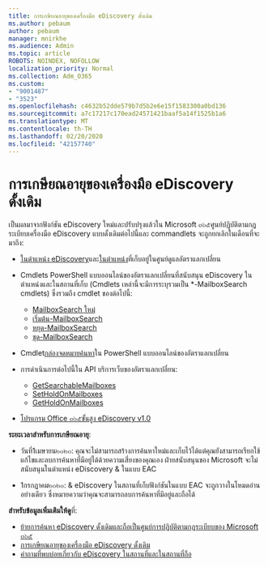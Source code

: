 ```yaml
---
title: การเกษียณอายุของเครื่องมือ eDiscovery ดั้งเดิม
ms.author: pebaum
author: pebaum
manager: mnirkhe
ms.audience: Admin
ms.topic: article
ROBOTS: NOINDEX, NOFOLLOW
localization_priority: Normal
ms.collection: Adm_O365
ms.custom:
- "9001487"
- "3523"
ms.openlocfilehash: c4632b52dde579b7d5b2e6e15f1583300a0bd136
ms.sourcegitcommit: a7c17217c170ead24571421baaf5a14f1525b1a6
ms.translationtype: MT
ms.contentlocale: th-TH
ms.lasthandoff: 02/20/2020
ms.locfileid: "42157740"
---
```

# <a name="retirement-of-legacy-ediscovery-tools"></a>การเกษียณอายุของเครื่องมือ eDiscovery ดั้งเดิม

เป็นผลมาจากฟังก์ชัน eDiscovery ใหม่และปรับปรุงแล้วใน Microsoft ๓๖๕ศูนย์ปฏิบัติตามกฎระเบียบเครื่องมือ eDiscovery แบบดั้งเดิมต่อไปนี้และ commandlets จะถูกยกเลิกในเดือนที่จะมาถึง:

- [ในตำแหน่ง eDiscovery](https://docs.microsoft.com/exchange/security-and-compliance/in-place-ediscovery/in-place-ediscovery)และ[ในตำแหน่ง](https://docs.microsoft.com/exchange/security-and-compliance/create-or-remove-in-place-holds)ที่เก็บอยู่ในศูนย์ดูแลอัตราแลกเปลี่ยน

- Cmdlets PowerShell แบบออนไลน์ของอัตราแลกเปลี่ยนที่สนับสนุน eDiscovery ในตำแหน่งและในสถานที่เก็บ (Cmdlets เหล่านี้จะมีการระบุรวมเป็น *-MailboxSearch cmdlets) ซึ่งรวมถึง cmdlet ของต่อไปนี้:

    - [MailboxSearch ใหม่](https://docs.microsoft.com/powershell/module/exchange/policy-and-compliance-content-search/new-mailboxsearch)
    - [เริ่มต้น-MailboxSearch](https://docs.microsoft.com/powershell/module/exchange/policy-and-compliance-content-search/start-mailboxsearch)
    - [หยุด-MailboxSearch](https://docs.microsoft.com/powershell/module/exchange/policy-and-compliance-content-search/stop-mailboxsearch)
    - [ชุด-MailboxSearch](https://docs.microsoft.com/powershell/module/exchange/policy-and-compliance-content-search/set-mailboxsearch)

- Cmdlet[กล่องจดหมายค้นหา](https://docs.microsoft.com/powershell/module/exchange/mailboxes/search-mailbox?view=exchange-ps)ใน PowerShell แบบออนไลน์ของอัตราแลกเปลี่ยน
- การดำเนินการต่อไปนี้ใน API บริการเว็บของอัตราแลกเปลี่ยน:
    - [GetSearchableMailboxes](https://docs.microsoft.com/exchange/client-developer/web-service-reference/getsearchablemailboxes-operation)
    - [SetHoldOnMailboxes](https://docs.microsoft.com/exchange/client-developer/web-service-reference/setholdonmailboxes-operation)
    - [GetHoldOnMailboxes](https://docs.microsoft.com/exchange/client-developer/web-service-reference/getholdonmailboxes-operation)

- [โปรแกรม Office ๓๖๕ขั้นสูง eDiscovery v1.0](https://docs.microsoft.com/en-us/microsoft-365/compliance/office-365-advanced-ediscovery)

**ระยะเวลาสำหรับการเกษียณอายุ**:
- วันที่1เมษายน๒๐๒๐: คุณจะไม่สามารถสร้างการค้นหาใหม่และเก็บไว้ได้แต่คุณยังสามารถเรียกใช้แก้ไขและลบการค้นหาที่มีอยู่ได้ด้วยความเสี่ยงของคุณเอง ฝ่ายสนับสนุนของ Microsoft จะไม่สนับสนุนในตำแหน่ง eDiscovery & ในแบบ EAC

- 1กรกฎาคม๒๐๒๐: & eDiscovery ในสถานที่เก็บฟังก์ชันในแบบ EAC จะถูกวางในโหมดอ่านอย่างเดียว ซึ่งหมายความว่าคุณจะสามารถลบการค้นหาที่มีอยู่และถือได้

**สำหรับข้อมูลเพิ่มเติมให้ดู**ที่:

 - [ย้ายการค้นหา eDiscovery ดั้งเดิมและถือเป็นศูนย์การปฏิบัติตามกฎระเบียบของ Microsoft ๓๖๕](https://docs.microsoft.com/en-us/microsoft-365/compliance/migrate-legacy-ediscovery-searches-and-holds)
 - [การเกษียณอายุของเครื่องมือ eDiscovery ดั้งเดิม](https://docs.microsoft.com/en-us/microsoft-365/compliance/legacy-ediscovery-retirement)
 - [คำถามที่พบบ่อยเกี่ยวกับ eDiscovery ในสถานที่และในสถานที่ถือ](https://docs.microsoft.com/en-us/microsoft-365/compliance/legacy-ediscovery-retirement#faqs-about-in-place-ediscovery-and-in-place-holds)



